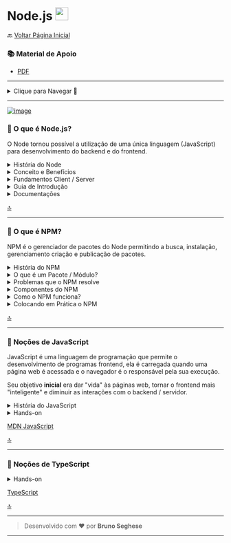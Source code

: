 <h1 id="topo">Node.js <img src="https://cdn.jsdelivr.net/gh/devicons/devicon/icons/nodejs/nodejs-plain.svg" width="30px"/></h1>

🔙 [Voltar Página Inicial](https://github.com/brseghese/hiring-coders-3-vtex-gama)

<h3> 📚 Material de Apoio</h3>

- [PDF](https://drive.google.com/file/d/16IyqLcI2XzUIHQlyk-fe0W__ZgZZS1UZ/view)

---

<details>
<summary>Clique para Navegar 🔽</summary>

####

- <a href="#0">O que é Node.js?</a>
- <a href="#1">O que é NPM?</a>
- <a href="#2">Noções de JavaScript</a>
- <a href="#3">Noções de TypeScript</a>

</details>

---

[![image](https://img.shields.io/badge/Node.js-339933?style=for-the-badge&logo=nodedotjs&logoColor=white)](https://nodejs.org/en/)

<h3 id="0">📍 O que é Node.js?</h3>

O Node tornou possível a utilização de uma única linguagem (JavaScript) para desenvolvimento do backend e do frontend.

<details>
<summary>História do Node</summary>

####

- Surgimento: 2009
- Autor: Ryan Dahl
- Engine: Chromium V8 Engine
- Escrito em: C, C++ e JavaScript
- Linguagens suportadas: JavaScript e TypeScript
- Motivo de surgimento: insatisfação com o Apache

</details>

<details>
<summary>Conceito e Benefícios</summary>

#### 🔶 Definição de Node

Node (ou formalmente Node.js) é um ambiente em tempo de execução open-source (código aberto) e multiplataforma que permite aos desenvolvedores criarem todo tipo de aplicativos e ferramentas do lado servidor (backend) em JavaScript.

Node é usado fora do contexto de um navegador (ou seja executado diretamente no computador ou no servidor).

Como tal, o ambiente omite APIs JavaScript especificas do navegador e adiciona suporte para APIs de sistema operacional mais tradicionais, incluindo bibliotecas de sistemas HTTP e arquivos.

#### 🔶 Benefícios do Node

Performance excelente. Node foi projetado para otimizar a taxa de transferência e a escalabilidade em aplicações web. É uma ótima combinação para resolver muitos problemas comuns no desenvolvimento da web (por exemplo, aplicações em tempo real).

O código é escrito em "JavaScript". Isso significa menos tempo gasto para lidar com mudanças de código entre navegador e servidor web, não sendo necessária uma mudança na linguagem.

JavaScript é uma linguagem de programação relativamente nova e apresenta algumas vantagens quando comparadas a outras linguagens tradicionais de servidor (por exemplo Python, PHP, etc.).

Muitas outras linguagens novas e populares compilam/convertem em JavaScript, permitindo que você também use essas linguagens, como TypeScript, CoffeeScript, ClosureScript, Scala, LiveScript, etc.

O Gerenciador de Pacotes do Node (NPM, na sigla em inglês) provê acesso a centenas de milhares
de pacotes reutilizáveis.

NPM possui a melhor coleção de dependências e também pode ser usado para automatizar a maior parte da cadeia de ferramentas de compilação.

É portátil, com versões para diferentes sistemas operacionais, como Microsoft Windows, OSX, Linux,
Solaris, FreeBSD, OpenBSD, WebOSeNonStop. Além disso, tem excelente suporte de muitos provedores de hospedagem na web, que muitas vezes fornecem documentação e infraestrutura específica para hospedar sites desenvolvidos em Node.

Possui uma comunidade de desenvolvedores e um ecossistema muito ativo, com muitas pessoas
dispostas a ajudar.

</details>

<details>
<summary>Fundamentos Client / Server</summary>

#### 🔶 Servidor x Cliente

#### ✔️ Servidor

- Somente responde requisições / pedidos
- Armazena dados
- Tem grande poder de processamento
- Está sob a governança da empresa
- Atende vários clientes
- Maior impacto de segurança

#### ✔️ Cliente

- Envia requisições / pedidos
- Normalmente não armazena dados
- Tem baixo poder de processamento
- Está soba a guarda do cliente
- Atende somente um cliente
- Menor impacto de segurança

#### 🔶 Server-side x Client-side

#### ✔️ Server-side

- Tudo que roda no servidor
  - Banco de dados
  - Programas node.js
  - E-mails
  - Imagens

#### ✔️ Client-side

- Tudo que roda no cliente

  - Navegadores
  - Aplicativos
  - Programas instalados

#### 🔶 Evolução do client-side

- computadores pessoais mais potentes
- surgimento dos smartphones
- evolução dos navegadores

#### ✔️ Servidor

- Responsável pelo gerenciamento dos dados
- Responsável pelas regras de negócio
- Responsável pela lógica de programação "pesada"
- Mais generalista e reaproveitável

#### ✔️ Cliente

- Responsável pela geração do HTML
- Responsável pela lógica de usabilidade
- Responsável pela lógica de programação "leve"
- Inicialmente específico
  - Com os frameworks mais generalista e reaproveitável

#### 🔶 Ambientes client-side

- Navegadores
  - JavaScript
- Android
  - Kotlin
- iOS
  - Swift

#### 🔶 Backend x Frontend

#### ✔️ Backend

- Servidor
- Server-side

#### ✔️ Frontend

- Cliente
- Client-side

</details>

<details>
<summary>Guia de Introdução</summary>

#### <a href="https://nodejs.org/en/docs/guides/getting-started-guide/" target="_blank">🔶 Getting Started Guide</a> 🔗

Crie o arquivo "app.js", copie o código do guia e cole no arquivo.

#### ✔️ Execute o app.js

No terminal, digite na pasta do arquivo:

```
node app.js
```

Abra o navegador e digite:

```
http://127.0.0.1:3000/
```

> // Hello World

</details>

<details>
<summary>Documentações</summary>

####

- Documentação Oficial do [Node.js](https://nodejs.org/en/docs/)
- [DevDocs](https://devdocs.io/node/)
- [Stack Overflow](https://stackoverflow.com/)

</details>

<a href="#topo">🔝</a>

---

<h3 id="1">📍​ O que é NPM?</h3>

NPM é o gerenciador de pacotes do Node permitindo a busca, instalação, gerenciamento criação e publicação de pacotes.

<details>
<summary>História do NPM</summary>

####

- Criação: 2010
- Autor: Isaac Z. Schlueter
- Escrito em: JavaScript
- Motivo: "gerenciar pacotes no NodeJS era terrível"

</details>

<details>
<summary>O que é um Pacote / Módulo?</summary>

#### 🔶 Pacote / Módulo

Permite o compartilhar de funcionalidades implementadas entre diferentes projetos, pessoas e empresas.

</details>

<details>
<summary>Problemas que o NPM resolve</summary>

####

- Encontrar pacotes
- Mudanças de versão
- Atualização de segurança
- Descontinuidade dos pacotes
- Publicar pacotes
- Garantira segurança dos pacotes

</details>

<details>
<summary>Componentes do NPM</summary>

#### 🔶 Principais componentes:

✔️ Website

- Endereço: [www.npmjs.com](https://www.npmjs.com/)
- Utilidades:
  - Documentação de apoio
  - Busca de pacotes

✔️ CLI

- Nome: Command line interface
- Utilidades:
  - Instalar pacotes
  - Desinstalar pacotes
  - Atualizar pacotes
  - [E muito mais](https://docs.npmjs.com/cli/v7/commands)

✔️ Registry

- Endereço: [docs.npmjs.com](https://docs.npmjs.com/)
- Utilidades:
  - Armazenar todos os pacotes disponíveis no NPM
  - Acesso: através do NPM CLI

</details>

<details>
<summary>Como o NPM funciona?</summary>

#### 🔶 Passo a passo:

- Pesquise no site do NPM o pacote desejado
- Inclua o nome do pacote no seu arquivo `package.json`
- Instale o pacote:

```
npm install
```

</details>

<details>
<summary>Colocando em Prática o NPM</summary>

#### 🔶 Novo Projeto

Normalmente quando começamos um novo projeto Node, configuramos o npm. Porque além de trazer pacotes, ele também permite criarmos os nossos pacotes para publicar.

#### 🔶 Novo Pacote

✔️ Na pasta do projeto, para criar um novo pacote digite:

```
npm init
```

✔️ Criando um novo pacote são feitas as perguntas:

- Nome do pacote
- A versão
- A descrição
- Entry Point (arquivo principal)
- Comando de teste
- Repositório Git
- Keywords (palavras chaves)
- autor
- licença

✔️ Dentro do projeto é criado um arquivo "package.json", que é o arquivo onde o NPM armazena os pacotes que ele instala dentro do projeto.

</details>

<a href="#topo">🔝</a>

---

<h3 id="2">📍​ Noções de JavaScript</h3>

JavaScript é uma linguagem de programação que permite o desenvolvimento de programas frontend, ela é carregada quando uma página web é acessada e o navegador é o responsável pela sua execução.

Seu objetivo **inicial** era dar "vida" às páginas web, tornar o frontend mais "inteligente" e diminuir as interações com o backend / servidor.

<details>
<summary>História do JavaScript</summary>

####

- Criação: 1995 (LiveScript)
- Autor: Netscape
- Evolução:
  - Firefox (2004)
  - Chrome (2008)

</details>

<details>
<summary>Hands-on</summary>

#### 🔶 Projeto CRUD por URL

- Criar Usuário
- Atualizar Usuário
- Selecionar Usuário
- Remover Usuário

#### ✔️ Passar os dados por URL

- Pacote `url` (nativo do Node)
  - Seleciona a string após o parâmetro `?` da URL
- Pacote `query-string` (NPM install)
  - Transforma o parâmetro após `?` em objeto
- Usa-se o `&` para a concatenação de parâmetros

#### ✔️ Manipular arquivos

- Pacote `fs` (NPM install)
  - [w3schools/fs](https://www.w3schools.com/nodejs/nodejs_filesystem.asp)

> Função Callback, é uma função que é chamada depois que é executada alguma coisa para o Node fazer.

</details>

[MDN JavaScript](https://developer.mozilla.org/pt-BR/docs/web/javascript)

<a href="#topo">🔝</a>

---

<h3 id="3">📍​ Noções de TypeScript</h3>

<details>
<summary>Hands-on</summary>

#### 🔶 Projeto

- Criar Usuário
- Atualizar Usuário
- Selecionar Usuário - desafio
- Remover Usuário - desafio

#### 🔶 Instalando e Configurando o TypeScript

#### ✔️ Inicializar um pacote npm:

```
npm init
```

#### ✔️ Instalar o módulo TypeScript

```
npm i typescript
```

#### ✔️ Iniciar o gerenciador TypeScript

```
npx tsc --init
```

Criar uma pasta "dist" na pasta do projeto.

O arquivo "tsconfig.json" é criado. Ele é o arquivo de configuração do TypeScript.

#### ✔️ Configurar o "tsconfig.json" ativando 2 propriedades

```
"rootDir": "./"

"outDir": "./dist/"
```

#### ✔️ Iniciar a Compilação em tempo real

```
npx tsc --watch
```

Parar a compilação - ctrl + enter

#### ✔️ Instalando complemento dos módulos padrões do Node

```
npm install @types/node
```

#### ✔️ Instalando o pacote Query String que não é padrão

```
npm i query-string
```

#### ✔️ Executando o Servidor

```
node dist/index.js
```

</details>

[TypeScript](https://www.typescriptlang.org/)

<a href="#topo">🔝</a>

---

> Desenvolvido com ❤️ por **Bruno Seghese**

---
